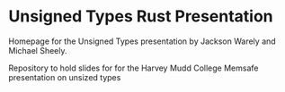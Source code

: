 
# Unsigned Types Rust Presentation

Homepage for the Unsigned Types presentation
by Jackson Warely and Michael Sheely.

Repository to hold slides for for the Harvey Mudd College
Memsafe presentation on unsized types

